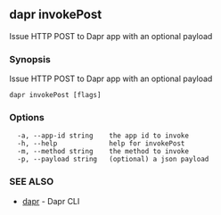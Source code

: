 ## dapr invokePost

Issue HTTP POST to Dapr app with an optional payload

### Synopsis

Issue HTTP POST to Dapr app with an optional payload

```
dapr invokePost [flags]
```

### Options

```
  -a, --app-id string    the app id to invoke
  -h, --help             help for invokePost
  -m, --method string    the method to invoke
  -p, --payload string   (optional) a json payload
```

### SEE ALSO

* [dapr](dapr.md)	 - Dapr CLI

